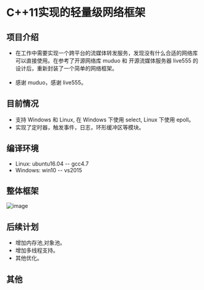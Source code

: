 # C++11实现的轻量级网络框架

项目介绍<br>
-
* 在工作中需要实现一个跨平台的流媒体转发服务，发现没有什么合适的网络库可以直接使用。在参考了开源网络库 muduo 和 开源流媒体服务器 live555 的设计后，重新封装了一个简单的网络框架。<br>
    <br>
* 感谢 muduo，感谢 live555。<br>

目前情况<br>
-
* 支持 Windows 和 Linux, 在 Windows 下使用 select, Linux 下使用 epoll。<br>
* 实现了定时器，触发事件，日志，环形缓冲区等模块。<br>

编译环境<br>
-
* Linux: ubuntu16.04 -- gcc4.7<br>
* Windows: win10 -- vs2015<br>

整体框架<br>
- 
![image](https://github.com/PHZ76/xop/pic/1.pic.jpg) <br>


后续计划<br>
-
* 增加内存池,对象池。<br>
* 增加多线程支持。<br>
* 其他优化。<br>

其他<br>
-
